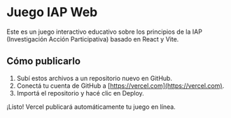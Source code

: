# Juego IAP Web

Este es un juego interactivo educativo sobre los principios de la IAP (Investigación Acción Participativa) basado en React y Vite.

## Cómo publicarlo

1. Subí estos archivos a un repositorio nuevo en GitHub.
2. Conectá tu cuenta de GitHub a [https://vercel.com](https://vercel.com).
3. Importá el repositorio y hacé clic en Deploy.

¡Listo! Vercel publicará automáticamente tu juego en línea.